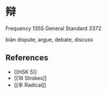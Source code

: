 # 辩
Frequency 1355
General Standard 3372

biàn
dispute, argue, debate, discuss

## References
- [[HSK 5]]
- [[16 Strokes]]
- [[辛 Radical]]
